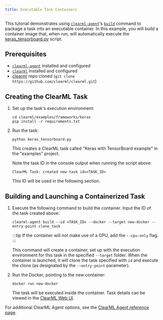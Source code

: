 ```yaml
---
title: Executable Task Containers
---
```


This tutorial demonstrates using [`clearml-agent`](../../clearml_agent.md)'s [`build`](../../clearml_agent/clearml_agent_ref.md#build) 
command to package a task into an executable container. In this example, you will build a container image that, when 
run, will automatically execute the [keras_tensorboard.py](https://github.com/clearml/clearml/blob/master/examples/frameworks/keras/keras_tensorboard.py)
script.

## Prerequisites
* [`clearml-agent`](../../clearml_agent/clearml_agent_setup.md#installation) installed and configured
* [`clearml`](../../clearml_sdk/clearml_sdk_setup#install-clearml) installed and configured
* [clearml](https://github.com/clearml/clearml) repo cloned (`git clone https://github.com/clearml/clearml.git`)

## Creating the ClearML Task
1. Set up the task's execution environment:
   
   ```console
   cd clearml/examples/frameworks/keras
   pip install -r requirements.txt
   ```

1. Run the task:
   
   ```console
   python keras_tensorboard.py
   ```
   This creates a ClearML task called "Keras with TensorBoard example" in the "examples" project.

   Note the task ID in the console output when running the script above:

   ```console
   ClearML Task: created new task id=<TASK_ID>
   ```
   This ID will be used in the following section.

## Building and Launching a Containerized Task
1. Execute the following command to build the container. Input the ID of the task created above:  
   ```console
   clearml-agent build --id <TASK_ID> --docker --target new-docker --entry-point clone_task
   ```

   :::tip
   If the container will not make use of a GPU, add the `--cpu-only` flag.
   :::

   This command will create a container, set up with the execution environment for this task in the 
   specified `--target` folder. When the container is launched, it will clone the task specified with `id` and 
   execute the clone (as designated by the `--entry-point` parameter).

1. Run the Docker, pointing to the new container:

   ```console
   docker run new-docker
   ```

   The task will be executed inside the container. Task details can be viewed in the [ClearML Web UI](../../webapp/webapp_overview.md).

For additional ClearML Agent options, see the [ClearML Agent reference page](../../clearml_agent/clearml_agent_ref.md).
